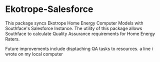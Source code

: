 # Ekotrope-Salesforce

This package syncs Ekotrope Home Energy Computer Models with Southface's Salesforce Instance. The utility of this package allows Southface to calculate Quality Assurance requirements for Home Energy Raters. 

Future improvements include disptaching QA tasks to resources. 
a line i wrote on my local computer
